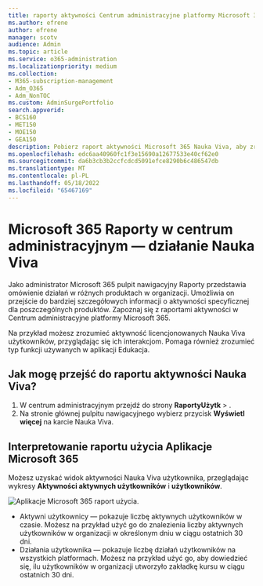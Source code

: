 ```yaml
---
title: raporty aktywności Centrum administracyjne platformy Microsoft 365 Nauka Viva
ms.author: efrene
author: efrene
manager: scotv
audience: Admin
ms.topic: article
ms.service: o365-administration
ms.localizationpriority: medium
ms.collection:
- M365-subscription-management
- Adm_O365
- Adm_NonTOC
ms.custom: AdminSurgePortfolio
search.appverid:
- BCS160
- MET150
- MOE150
- GEA150
description: Pobierz raport aktywności Microsoft 365 Nauka Viva, aby zrozumieć Nauka Viva licencjonowanych działań użytkowników, takich jak interakcje użytkownika i używane funkcje.
ms.openlocfilehash: edc6aa40960fc1f3e15690a12677533e40cf62e0
ms.sourcegitcommit: da6b3cb3b2ccfcdcd5091efce8290b6c486547db
ms.translationtype: MT
ms.contentlocale: pl-PL
ms.lasthandoff: 05/18/2022
ms.locfileid: "65467169"
---
```

# <a name="microsoft-365-reports-in-the-admin-center---viva-learning-activity"></a>Microsoft 365 Raporty w centrum administracyjnym — działanie Nauka Viva

Jako administrator Microsoft 365 pulpit nawigacyjny Raporty przedstawia omówienie działań w różnych produktach w organizacji. Umożliwia on przejście do bardziej szczegółowych informacji o aktywności specyficznej dla poszczególnych produktów. Zapoznaj się z raportami aktywności w Centrum administracyjne platformy Microsoft 365. 

Na przykład możesz zrozumieć aktywność licencjonowanych Nauka Viva użytkowników, przyglądając się ich interakcjom. Pomaga również zrozumieć typ funkcji używanych w aplikacji Edukacja.

## <a name="how-do-i-get-to-the-to-the-viva-learning-activity-report"></a>Jak mogę przejść do raportu aktywności Nauka Viva?  

1. W centrum administracyjnym przejdź do strony **RaportyUżytk** > . 
2. Na stronie głównej pulpitu nawigacyjnego wybierz przycisk **Wyświetl więcej** na karcie Nauka Viva. 

## <a name="interpret-the-microsoft-365-apps-usage-report"></a>Interpretowanie raportu użycia Aplikacje Microsoft 365

Możesz uzyskać widok aktywności Nauka Viva użytkownika, przeglądając wykresy **Aktywności aktywnych użytkowników** i **użytkowników**.

![Aplikacje Microsoft 365 raport użycia.](../../media/viva-learning-charts.png)

- Aktywni użytkownicy — pokazuje liczbę aktywnych użytkowników w czasie. Możesz na przykład użyć go do znalezienia liczby aktywnych użytkowników w organizacji w określonym dniu w ciągu ostatnich 30 dni.
- Działania użytkownika — pokazuje liczbę działań użytkowników na wszystkich platformach. Możesz na przykład użyć go, aby dowiedzieć się, ilu użytkowników w organizacji utworzyło zakładkę kursu w ciągu ostatnich 30 dni.
 
